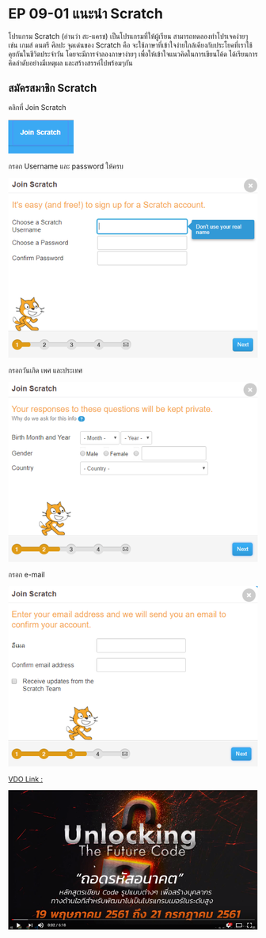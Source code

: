 # EP 09-01 แนะนำ Scratch

  โปรแกรม Scratch (อ่านว่า สะ-แครช) 
  เป็นโปรแกรมที่ให้ผู้เรียน สามารถทดลองทำโปรเจคง่ายๆ เช่น เกมส์ ดนตรี ศิลปะ 
  จุดเด่นของ Scratch คือ จะใช้ภาษาที่เข้าใจง่ายใกล้เคียงกับประโยคที่เราใช้คุยกันในชีวิตประจำวัน
  โดยจะมีการจำลองภาษาง่ายๆ เพื่อให้เข้าใจแนวคิดในการเขียนโค้ด
  ได้เรียนการคิดลำดับอย่างมีเหตุผล และสร้างสรรค์ไปพร้อมๆกัน  
  

## สมัครสมาชิก Scratch

คลิกที่ Join Scratch  

![](images/EP09/090101.PNG)

กรอก Username และ password ให้ครบ  

![](images/EP09/090102.PNG)  

กรอกวันเกิด เพศ และประเทศ

![](images/EP09/090103.PNG)  

กรอก e-mail  

![](images/EP09/090104.PNG)  

[VDO Link : ]()

[![](images/EP09/Items.PNG)]()


